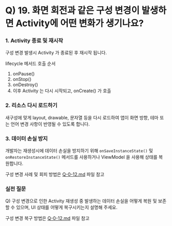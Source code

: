 # Q) 19. 화면 회전과 같은 구성 변경이 발생하면 Activity에 어떤 변화가 생기나요?

### 1. Activity 종료 및 재시작
구성 변경 발생시 Activity 가 종료된 후 재시작 됩니다.

lifecycle 메서드 호출 순서
1. onPause()
2. onStop()
3. onDestroy()
4. 이후 Activity 는 다시 시작되고, onCreate() 가 호출

### 2. 리소스 다시 로드하기
새구성에 맞게 layout, drawable, 문자열 등을 다시 로드하여
앱이 화면 방향, 테마 또는 언어 변경 사항이 반영될 수 있도록 합니다.

### 3. 데이터 손실 방지
개발자는 재생성시에 데이터 손실을 방지하기 위해 `onSaveInstanceState()` 및 `onRestoreInstanceState()`
메서드를 사용하거나 ViewModel 을 사용해 상태를 복원합니다.

구성 변경 사례 및 회피 방법은 [Q-0-12.md](./Q-0-12.md) 파일 참고


### 실전 질문
Q) 구성 변경으로 인한 Activity 재생성 중 발생하는 데이터 손실을
어떻게 복원 및 보존할 수 있으며, UI 상태를 어떻게 복구시키는지 설명해 주세요.

구성 변경 복구 방법은 [Q-0-12.md](./Q-0-12.md) 파일 참고